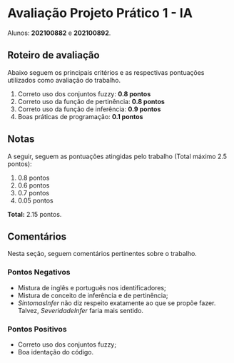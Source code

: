 # Avaliação Projeto Prático 1 - IA
Alunos: **202100882** e **202100892**.

## Roteiro de avaliação

Abaixo seguem os principais critérios e as respectivas pontuações utilizados como avaliação do trabalho.

1. Correto uso dos conjuntos fuzzy: **0.8 pontos**
2. Correto uso da função de pertinência: **0.8 pontos**
3. Correto uso da função de inferência: **0.9 pontos**
4. Boas práticas de programação: **0.1 pontos**

## Notas

A seguir, seguem as pontuações atingidas pelo trabalho (Total máximo 2.5 pontos):

1. 0.8 pontos
2. 0.6 pontos
3. 0.7 pontos
4. 0.05 pontos

**Total:** 2.15 pontos.

## Comentários

Nesta seção, seguem comentários pertinentes sobre o trabalho.

### Pontos Negativos
- Mistura de inglês e português nos identificadores;
- Mistura de conceito de inferência e de pertinência;
- *SintomasInfer* não diz respeito exatamente ao que se propõe fazer. Talvez, *SeveridadeInfer* faria mais sentido.

### Pontos Positivos
- Correto uso dos conjuntos fuzzy;
- Boa identação do código.